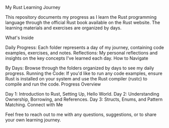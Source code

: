 My Rust Learning Journey

This repository documents my progress as I learn the Rust programming language through the official Rust book available on the Rust website. The learning materials and exercises are organized by days.

What's Inside

Daily Progress: Each folder represents a day of my journey, containing code examples, exercises, and notes.
Reflections: My personal reflections and insights on the key concepts I've learned each day.
How to Navigate

By Days: Browse through the folders organized by days to see my daily progress.
Running the Code: If you'd like to run any code examples, ensure Rust is installed on your system and use the Rust compiler (rustc) to compile and run the code.
Progress Overview

Day 1: Introduction to Rust, Setting Up, Hello World.
Day 2: Understanding Ownership, Borrowing, and References.
Day 3: Structs, Enums, and Pattern Matching.
Connect with Me 

Feel free to reach out to me with any questions, suggestions, or to share your own learning journey.